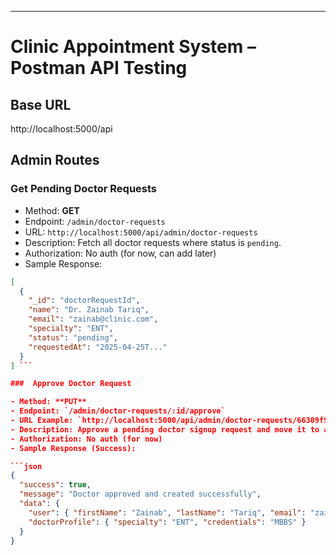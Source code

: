 
---

#  Clinic Appointment System – Postman API Testing

##  Base URL

http://localhost:5000/api

##  Admin Routes

### Get Pending Doctor Requests

- Method: **GET**
- Endpoint: `/admin/doctor-requests`
- URL: `http://localhost:5000/api/admin/doctor-requests`
- Description: Fetch all doctor requests where status is `pending`.
- Authorization: No auth (for now, can add later)
- Sample Response:

```json
[
  {
    "_id": "doctorRequestId",
    "name": "Dr. Zainab Tariq",
    "email": "zainab@clinic.com",
    "specialty": "ENT",
    "status": "pending",
    "requestedAt": "2025-04-25T..."
  }
] ```

###  Approve Doctor Request

- Method: **PUT**
- Endpoint: `/admin/doctor-requests/:id/approve`
- URL Example: `http://localhost:5000/api/admin/doctor-requests/66309f9f1fc5de2d82398c25/approve`
- Description: Approve a pending doctor signup request and move it to active users and doctor profiles.
- Authorization: No auth (for now)
- Sample Response (Success):

```json
{
  "success": true,
  "message": "Doctor approved and created successfully",
  "data": {
    "user": { "firstName": "Zainab", "lastName": "Tariq", "email": "zainab@clinic.com" },
    "doctorProfile": { "specialty": "ENT", "credentials": "MBBS" }
  }
}
